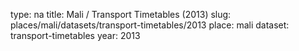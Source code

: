 type: na
title: Mali / Transport Timetables (2013)
slug: places/mali/datasets/transport-timetables/2013
place: mali
dataset: transport-timetables
year: 2013
